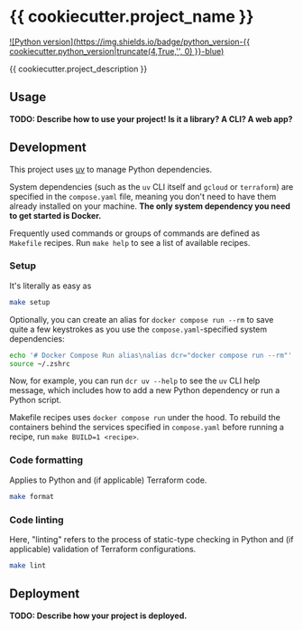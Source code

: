 # {{ cookiecutter.project_name }}

[![Python version](https://img.shields.io/badge/python_version-{{ cookiecutter.python_version|truncate(4,True,'', 0) }}-blue)](https://github.com/psf/black)

{{ cookiecutter.project_description }}

## Usage
**TODO: Describe how to use your project! Is it a library? A CLI? A web app?**

## Development
This project uses [uv](https://docs.astral.sh/uv/) to manage Python dependencies.

System dependencies (such as the `uv` CLI itself and `gcloud` or `terraform`) are specified in the `compose.yaml` file, meaning you don't need to have them already installed on your machine. **The only system dependency you need to get started is Docker.**

Frequently used commands or groups of commands are defined as `Makefile` recipes. Run `make help` to see a list of available recipes.

### Setup
It's literally as easy as
```zsh
make setup
```

Optionally, you can create an alias for `docker compose run --rm` to save quite a few keystrokes as you use the `compose.yaml`-specified system dependencies:
```zsh
echo '# Docker Compose Run alias\nalias dcr="docker compose run --rm"' >> ~/.zshrc
source ~/.zshrc
```

Now, for example, you can run `dcr uv --help` to see the `uv` CLI help message, which includes how to add a new Python dependency or run a Python script. 

Makefile recipes uses `docker compose run` under the hood. To rebuild the containers behind the services specified in `compose.yaml` before running a recipe, run `make BUILD=1 <recipe>`.

### Code formatting
Applies to Python and (if applicable) Terraform code.
```zsh
make format
```

### Code linting
Here, "linting" refers to the process of static-type checking in Python and (if applicable) validation of Terraform configurations.
```zsh
make lint
```

## Deployment
**TODO: Describe how your project is deployed.**